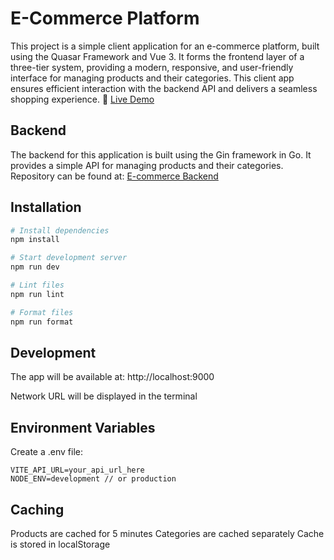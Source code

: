 # E-Commerce Platform

This project is a simple client application for an e-commerce platform, built using the Quasar Framework and Vue 3. It forms the frontend layer of a three-tier system, providing a modern, responsive, and user-friendly interface for managing products and their categories. This client app ensures efficient interaction with the backend API and delivers a seamless shopping experience. 🚀 [Live Demo](https://shop.nenadbursac.com)

## Backend

The backend for this application is built using the Gin framework in Go. It provides a simple API for managing products and their categories. Repository can be found at: [E-commerce Backend](https://github.com/nbursa/e-comm-backend)

## Installation

```bash
# Install dependencies
npm install

# Start development server
npm run dev

# Lint files
npm run lint

# Format files
npm run format
```

## Development

The app will be available at: http://localhost:9000

Network URL will be displayed in the terminal

## Environment Variables

Create a .env file:

```
VITE_API_URL=your_api_url_here
NODE_ENV=development // or production
```

## Caching

Products are cached for 5 minutes
Categories are cached separately
Cache is stored in localStorage
